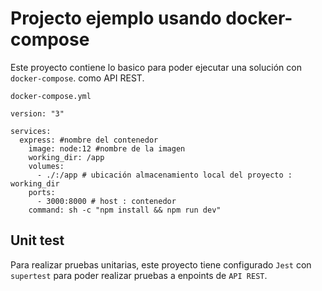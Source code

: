 # Projecto ejemplo usando docker-compose

Este proyecto contiene lo basico para poder ejecutar una solución con `docker-compose`.
como API REST. 

`docker-compose.yml`

```docker
version: "3"

services:
  express: #nombre del contenedor 
    image: node:12 #nombre de la imagen
    working_dir: /app 
    volumes: 
      - ./:/app # ubicación almacenamiento local del proyecto : working_dir
    ports: 
      - 3000:8000 # host : contenedor
    command: sh -c "npm install && npm run dev"
```

## Unit test

Para realizar pruebas unitarias, este proyecto tiene configurado `Jest` con `supertest` para poder realizar pruebas a enpoints de ` API REST `.